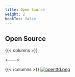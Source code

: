 ```yaml
---
title: Open Source
weight: 2
bookToc: false
---
```


## Open Source




{{< columns >}}


<--->

{{< /columns >}}
[![openttd.png](https://i.postimg.cc/R4rNrQjk/openttd.png)](/)
